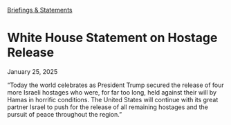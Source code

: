 [Briefings &amp; Statements](https://www.whitehouse.gov/briefings-statements/)

# 					White House Statement on Hostage Release				

January 25, 2025

“Today the world celebrates as President Trump secured the release of four more Israeli hostages who were, for far too long, held against their will by Hamas in horrific conditions. The United States will continue with its great partner Israel to push for the release of all remaining hostages and the pursuit of peace throughout the region.”

